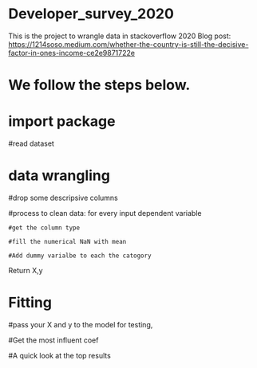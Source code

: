# Developer_survey_2020
 This is the project to wrangle data in stackoverflow 2020
 Blog post:
 https://1214soso.medium.com/whether-the-country-is-still-the-decisive-factor-in-ones-income-ce2e9871722e
# We follow the steps below.

# import package
  #read dataset

# data wrangling
 #drop some descripsive columns
 
 #process to clean data: for every input dependent variable
 
    #get the column type
  
    #fill the numerical NaN with mean
  
    #Add dummy varialbe to each the catogory
  
 Return X,y


# Fitting
 #pass your X and y to the model for testing, 
 
 #Get the most influent coef
 
 #A quick look at the top results
 
